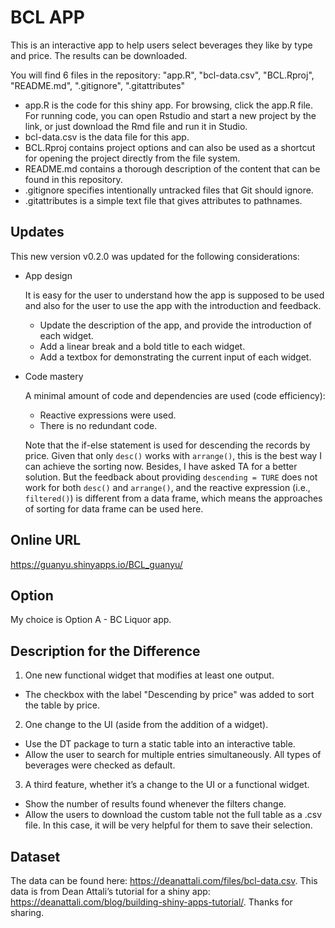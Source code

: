 # BCL APP
This is an interactive app to help users select beverages they like by type and price. The results can be downloaded.

You will find 6 files in the repository: "app.R", "bcl-data.csv", "BCL.Rproj", "README.md", ".gitignore", ".gitattributes"

- app.R is the code for this shiny app. For browsing, click the app.R file. For running code, you can open Rstudio and start a new project by the link, or just download the Rmd file and run it in Studio.
- bcl-data.csv is the data file for this app.
- BCL.Rproj contains project options and can also be used as a shortcut for opening the project directly from the file system.
- README.md contains a thorough description of the content that can be found in this repository.
- .gitignore specifies intentionally untracked files that Git should ignore.
- .gitattributes is a simple text file that gives attributes to pathnames.

## Updates
This new version v0.2.0 was updated for the following considerations:

- App design

    It is easy for the user to understand how the app is supposed to be used and also for the user to use the app with the introduction and feedback.
    * Update the description of the app, and provide the introduction of each widget.
    * Add a linear break and a bold title to each widget.
    * Add a textbox for demonstrating the current input of each widget.

- Code mastery

    A minimal amount of code and dependencies are used (code efficiency):
    * Reactive expressions were used.
    * There is no redundant code. 
    
    Note that the if-else statement is used for descending the records by price. Given that only `desc()` works with `arrange()`, this is the best way I can achieve the sorting now. Besides, I have asked TA for a better solution. But the feedback about providing `descending = TURE` does not work for both  `desc()` and `arrange()`,  and the reactive expression (i.e., `filtered()`) is different from a data frame, which means the approaches of sorting for data frame can be used here.


## Online URL
https://guanyu.shinyapps.io/BCL_guanyu/

## Option
My choice is Option A - BC Liquor app.

## Description for the Difference
1. One new functional widget that modifies at least one output.
- The checkbox with the label "Descending by price" was added to sort the table by price.
2. One change to the UI (aside from the addition of a widget).
- Use the DT package to turn a static table into an interactive table.
- Allow the user to search for multiple entries simultaneously. All types of beverages were checked as default.
3. A third feature, whether it’s a change to the UI or a functional widget.
- Show the number of results found whenever the filters change. 
- Allow the users to download the custom table not the full table as a .csv file. In this case, it will be very helpful for them to save their selection.

## Dataset
The data can be found here: https://deanattali.com/files/bcl-data.csv. This data is from Dean Attali’s tutorial for a shiny app: https://deanattali.com/blog/building-shiny-apps-tutorial/. Thanks for sharing.
